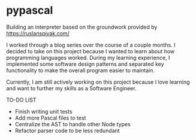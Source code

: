 # pypascal

Building an interpreter based on the groundwork provided by https://ruslanspivak.com/

I worked through a blog series over the course of a couple months. I decided to take on this project because I wanted to learn about how programming languages worked. During my learning experience, I implemented some software design patterns and separated key functionality to make the overall program easier to maintain.

Currently, I am still actively working on this project because I love learning and want to further my skills as a Software Engineer.

TO-DO LIST
* Finish writing unit tests
* Add more Pascal files to test
* Centralize the AST to handle other Node types
* Refactor parser code to be less redundant
